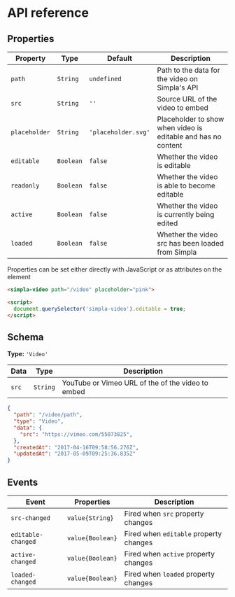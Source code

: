 # API reference

## Properties

Property      | Type      | Default             | Description                                                   
------------- | --------- | ------------------- | -----------                     
`path`        | `String`  | `undefined`         | Path to the data for the video on Simpla's API                              
`src`         | `String`  | `''`                | Source URL of the video to embed
`placeholder` | `String`  | `'placeholder.svg'` | Placeholder to show when video is editable and has no content 
`editable`    | `Boolean` | `false`             | Whether the video is editable   
`readonly`    | `Boolean` | `false`             | Whether the video is able to become editable                                                               
`active`      | `Boolean` | `false`             | Whether the video is currently being edited                   
`loaded`      | `Boolean` | `false`             | Whether the video src has been loaded from Simpla

Properties can be set either directly with JavaScript or as attributes on the element

```html
<simpla-video path="/video" placeholder="pink">

<script>
  document.querySelector('simpla-video').editable = true;
</script>
```

## Schema

**Type:** `'Video'`

Data  | Type      | Description                                           
----- | --------- | -----------                                           
`src` | `String`  | YouTube or Vimeo URL of the of the video to embed

```json
{
  "path": "/video/path",
  "type": "Video",
  "data": {
    "src": "https://vimeo.com/55073825",
  },
  "createdAt": "2017-04-16T09:58:56.276Z",
  "updatedAt": "2017-05-09T09:25:36.835Z"
}
```

## Events

Event              | Properties       | Description                                    
------------------ | ---------------- | -----------                                    
`src-changed`      | `value{String}`  | Fired when `src` property changes      
`editable-changed` | `value{Boolean}` | Fired when `editable` property changes 
`active-changed`   | `value{Boolean}` | Fired when `active` property changes   
`loaded-changed`   | `value{Boolean}` | Fired when `loaded` property changes   